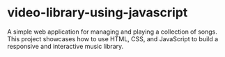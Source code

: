 # video-library-using-javascript
A simple web application for managing and playing a collection of songs. This project showcases how to use HTML, CSS, and JavaScript to build a responsive and interactive music library.  
